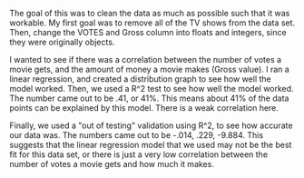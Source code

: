 The goal of this was to clean the data as much as possible such that it was workable. 
My first goal was to remove all of the TV shows from the data set.
Then, change the VOTES and Gross column into floats and integers, since they were originally objects.

I wanted to see if there was a correlation between the number of votes a movie gets, and the amount of money a movie makes (Gross value).
I ran a linear regression, and created a distribution graph to see how well the model worked.
Then, we used a R^2 test to see how well the model worked. The number came out to be .41, or 41%. This means about 41% of the data points can be explained by this model. There is a weak correlation here.

Finally, we used a "out of testing" validation using R^2, to see how accurate our data was. The numbers came out to be -.014, .229, -9.884. This suggests that the linear regression model that we used may not be the best fit for this data set, or there is just a very low correlation between the number of votes a movie gets and how much it makes.

